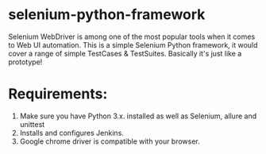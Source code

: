# selenium-python-framework
Selenium WebDriver is among one of the most popular tools when it comes to Web UI automation. This is a simple Selenium Python framework, it would cover a range of simple TestCases & TestSuites. Basically it's just like a prototype!

# Requirements:
1. Make sure you have Python 3.x. installed as well as Selenium, allure and unittest
2. Installs and configures Jenkins.
3. Google chrome driver is compatible with your browser.
